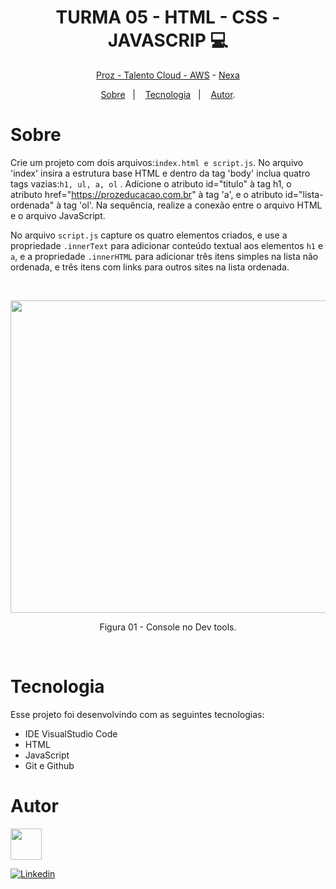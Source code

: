 <h1 align="center"> TURMA 05 -  HTML - CSS - JAVASCRIP 💻 </h1>

<p align="center"> <a href="https://prozeducacao.com.br/" target="_blank">Proz - Talento Cloud - </a><a href="https://aws.amazon.com/pt/" target="_blank">AWS</a> - <a href="https://www.nexaresources.com/" target="_blank">Nexa</a> </p>

<p align="center">
<a href="#sobre">Sobre</a>&nbsp;&nbsp;&nbsp|&nbsp;&nbsp;&nbsp;
<a href="#tecnologia">Tecnologia</a>&nbsp;&nbsp;&nbsp|&nbsp;&nbsp;&nbsp;
<a href="#autor">Autor</a>.</p>

# Sobre

Crie um projeto com dois arquivos:`index.html e script.js`. No arquivo 'index' insira a estrutura base HTML e dentro da tag 'body' inclua quatro tags vazias:`h1, ul, a, ol` . Adicione o atributo id="titulo" à tag h1, o atributo href="https://prozeducacao.com.br" à tag 'a', e o atributo id="lista-ordenada" à tag 'ol'. Na sequência, realize a conexão entre o arquivo HTML e o arquivo JavaScript.

No arquivo `script.js` capture os quatro elementos criados, e use a propriedade `.innerText` para adicionar conteúdo textual aos elementos `h1` e `a`, e a propriedade `.innerHTML` para adicionar três itens simples na lista não ordenada, e três itens com links para outros sites na lista ordenada.


<br>
<p align="center">
<img src="https://github.com/Daniela2319/proz-talento-cloud-aws-nexa/assets/106537496/467c4998-846f-4f7f-b619-04d4aec76ada" height="500" width="600">
  <br>

 </p>
 <p align="center">
    Figura 01 - Console no Dev tools.
 </p>
<br>
 </p>
 


# Tecnologia

Esse projeto foi desenvolvindo com as seguintes tecnologias:

- IDE VisualStudio Code
- HTML
- JavaScript
- Git e Github

# Autor

<img src="https://github.com/Daniela2319/proz-talento-cloud-aws-nexa/assets/106537496/5cc8a2d8-32a6-4764-a37a-b91588041b1a" height="50" width="50">

[![Linkedin](https://img.shields.io/badge/DANIELA-0077B5?style=for-the-badge&logo=linkedin&logoColor=white)](https://www.linkedin.com/in/daniela-velter-231485f/)
